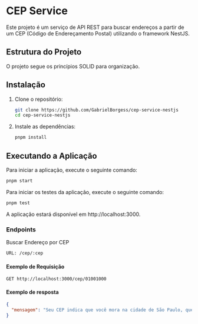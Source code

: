 # CEP Service

Este projeto é um serviço de API REST para buscar endereços a partir de um CEP (Código de Endereçamento Postal) utilizando o framework NestJS.

## Estrutura do Projeto

O projeto segue os princípios SOLID para organização.

## Instalação

1. Clone o repositório:
    ```sh
    git clone https://github.com/GabrielBorgess/cep-service-nestjs
    cd cep-service-nestjs
    ```

2. Instale as dependências:
    ```sh
    pnpm install
    ```

## Executando a Aplicação

Para iniciar a aplicação, execute o seguinte comando:
```sh
pnpm start
```

Para iniciar os testes da aplicação, execute o seguinte comando:
```sh
pnpm test
```

A aplicação estará disponível em http://localhost:3000.

### Endpoints
Buscar Endereço por CEP

```sh 
URL: /cep/:cep
```
#### Exemplo de Requisição

```http
GET http://localhost:3000/cep/01001000
```

#### Exemplo de resposta

```json
{
  "mensagem": "Seu CEP indica que você mora na cidade de São Paulo, que fica no estado de SP. Esta mensagem foi personalizada pela API."
}
```
